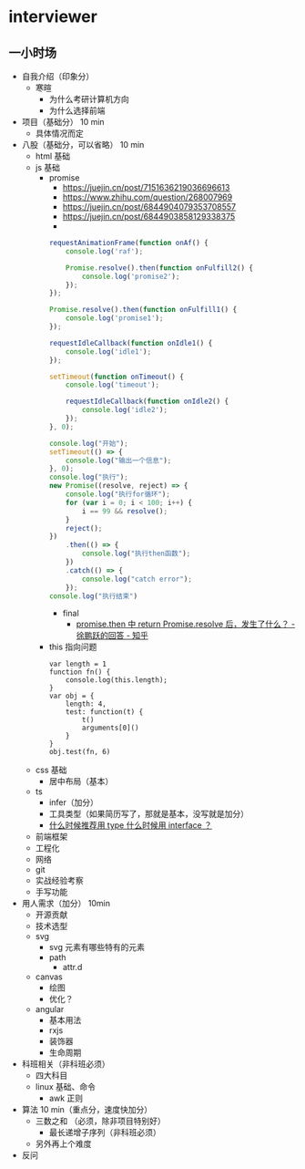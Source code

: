 # interviewer

## 一小时场

- 自我介绍（印象分）
  - 寒暄
    - 为什么考研计算机方向
    - 为什么选择前端
- 项目（基础分） 10 min
  - 具体情况而定
- 八股（基础分，可以省略） 10 min
  - html 基础
  - js 基础
    - promise
      - https://juejin.cn/post/7151636219036696613
      - https://www.zhihu.com/question/268007969
      - https://juejin.cn/post/6844904079353708557
      - https://juejin.cn/post/6844903858129338375
      - 
      ```js
      requestAnimationFrame(function onAf() {
          console.log('raf');
      
          Promise.resolve().then(function onFulfill2() {
              console.log('promise2');
          });
      });
      
      Promise.resolve().then(function onFulfill1() {
          console.log('promise1');
      });
      
      requestIdleCallback(function onIdle1() {
          console.log('idle1');
      });
      
      setTimeout(function onTimeout() {
          console.log('timeout');
      
          requestIdleCallback(function onIdle2() {
              console.log('idle2');
          });
      }, 0);
      ```
      ```js
      console.log("开始");
      setTimeout(() => {
          console.log("输出一个信息");
      }, 0);
      console.log("执行");
      new Promise((resolve, reject) => {
          console.log("执行for循环");
          for (var i = 0; i < 100; i++) {
              i == 99 && resolve();
          }
          reject();
      })
          .then(() => {
              console.log("执行then函数");
          })
          .catch(() => {
              console.log("catch error");
          });
      console.log("执行结束")
      ```
      - final
        - [promise.then 中 return Promise.resolve 后，发生了什么？ - 徐鹏跃的回答 - 知乎](https://www.zhihu.com/question/453677175/answer/1841325386)
    - this 指向问题
      ```
      var length = 1
      function fn() {
          console.log(this.length);
      }
      var obj = {
          length: 4,
          test: function(t) {
              t()
              arguments[0]()
          }
      }
      obj.test(fn, 6)
      ```
  - css 基础
    - 居中布局（基本）
  - ts
    - infer（加分）
    - 工具类型（如果简历写了，那就是基本，没写就是加分）
    - [什么时候推荐用 type 什么时候用 interface ？](https://pro.ant.design/zh-CN/docs/type-script#%E4%BB%80%E4%B9%88%E6%97%B6%E5%80%99%E6%8E%A8%E8%8D%90%E7%94%A8-type-%E4%BB%80%E4%B9%88%E6%97%B6%E5%80%99%E7%94%A8-interface-)
  - 前端框架
  - 工程化
  - 网络
  - git
  - 实战经验考察
  - 手写功能
- 用人需求（加分） 10min
  - 开源贡献
  - 技术选型
  - svg
    - svg 元素有哪些特有的元素
    - path
      - attr.d
  - canvas
    - 绘图
    - 优化？
  - angular
    - 基本用法
    - rxjs
    - 装饰器
    - 生命周期
- 科班相关（非科班必须）
  - 四大科目
  - linux 基础、命令
    - awk 正则
- 算法 10 min（重点分，速度快加分）
  - 三数之和 （必须，除非项目特别好）
    - 最长递增子序列（非科班必须）
  - 另外再上个难度
- 反问
